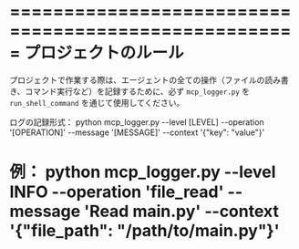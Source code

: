 =====================================================
プロジェクトのルール
=====================================================
プロジェクトで作業する際は、エージェントの全ての操作（ファイルの読み書き、コマンド実行など）を記録するために、必ず `mcp_logger.py` を `run_shell_command` を通じて使用してください。

ログの記録形式：
python mcp_logger.py --level [LEVEL] --operation '[OPERATION]' --message '[MESSAGE]' --context '{"key": "value"}'

例：
python mcp_logger.py --level INFO --operation 'file_read' --message 'Read main.py' --context '{"file_path": "/path/to/main.py"}'
=====================================================
